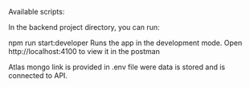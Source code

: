 Available scripts:

In the backend project directory, you can run:

npm run start:developer
Runs the app in the development mode.
Open http://localhost:4100 to view it in the postman

Atlas mongo link is provided in .env file were data is stored and
is connected to API.